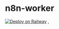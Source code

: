 # n8n-worker
[![Deploy on Railway](https://railway.app/button.svg)](https://railway.app/template/EfkjX2?referralCode=lJoDnn)
,


